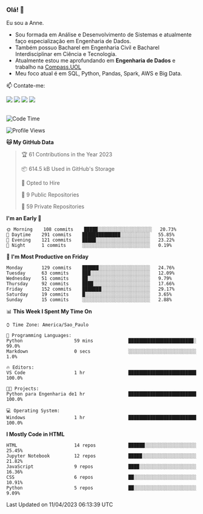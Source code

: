 ### Olá! 👋
Eu sou a Anne. 
- Sou formada em Análise e Desenvolvimento de Sistemas e atualmente faço especialização em Engenharia de Dados.
- Também possuo Bacharel em Engenharia Civil e Bacharel Interdisciplinar em Ciência e Tecnologia.
- Atualmente estou me aprofundando em **Engenharia de Dados** e trabalho na [Compass.UOL](https://compass.uol/pt/home/) 
- Meu foco atual é em SQL, Python, Pandas, Spark, AWS e Big Data.

📫 Contate-me: 

<div>
<a href="https://www.instagram.com/annekarolinefc/" target="_blank"><img src="https://img.shields.io/badge/-Instagram-%23E4405F?style=for-the-badge&logo=instagram&logoColor=white" target="_blank"></a> 
<a href = "mailto:annekarolinefc@gmail.com"><img src="https://img.shields.io/badge/-Gmail-%23333?style=for-the-badge&logo=gmail&logoColor=white" target="_blank"></a>
<a href="https://www.linkedin.com/in/devannekarolinefc/" target="_blank"><img src="https://img.shields.io/badge/-LinkedIn-%230077B5?style=for-the-badge&logo=linkedin&logoColor=white" target="_blank"></a> 
<a href="https://api.whatsapp.com/send?phone=5533991375118&text=Ol%C3%A1%20Anne!%20" target="_blank"><img src="https://img.shields.io/badge/WhatsApp-25D366?style=for-the-badge&logo=whatsapp&logoColor=white" target="_blank"></a>
</div>

  
<!--
  <img align="center" alt="Anne-An" height="30" width="40" src="https://github.com/devicons/devicon/blob/master/icons/angularjs/angularjs-original.svg">
-->

</br>

<!--START_SECTION:waka-->
![Code Time](http://img.shields.io/badge/Code%20Time-144%20hrs%2054%20mins-blue)

![Profile Views](http://img.shields.io/badge/Profile%20Views-2-blue)

**🐱 My GitHub Data** 

> 🏆 61 Contributions in the Year 2023
 > 
> 📦 614.5 kB Used in GitHub's Storage 
 > 
> 💼 Opted to Hire
 > 
> 📜 9 Public Repositories 
 > 
> 🔑 59 Private Repositories  
 > 
**I'm an Early 🐤** 

```text
🌞 Morning    108 commits    █████░░░░░░░░░░░░░░░░░░░░   20.73% 
🌇 Daytime    291 commits    ██████████████░░░░░░░░░░░   55.85% 
🌃 Evening    121 commits    █████░░░░░░░░░░░░░░░░░░░░   23.22% 
🌙 Night      1 commits      ░░░░░░░░░░░░░░░░░░░░░░░░░   0.19%

```
📅 **I'm Most Productive on Friday** 

```text
Monday       129 commits    ██████░░░░░░░░░░░░░░░░░░░   24.76% 
Tuesday      63 commits     ███░░░░░░░░░░░░░░░░░░░░░░   12.09% 
Wednesday    51 commits     ██░░░░░░░░░░░░░░░░░░░░░░░   9.79% 
Thursday     92 commits     ████░░░░░░░░░░░░░░░░░░░░░   17.66% 
Friday       152 commits    ███████░░░░░░░░░░░░░░░░░░   29.17% 
Saturday     19 commits     █░░░░░░░░░░░░░░░░░░░░░░░░   3.65% 
Sunday       15 commits     ░░░░░░░░░░░░░░░░░░░░░░░░░   2.88%

```


📊 **This Week I Spent My Time On** 

```text
⌚︎ Time Zone: America/Sao_Paulo

💬 Programming Languages: 
Python                   59 mins             ████████████████████████░   99.0% 
Markdown                 0 secs              ░░░░░░░░░░░░░░░░░░░░░░░░░   1.0%

🔥 Editors: 
VS Code                  1 hr                █████████████████████████   100.0%

🐱‍💻 Projects: 
Python para Engenharia de1 hr                █████████████████████████   100.0%

💻 Operating System: 
Windows                  1 hr                █████████████████████████   100.0%

```

**I Mostly Code in HTML** 

```text
HTML                     14 repos            ██████░░░░░░░░░░░░░░░░░░░   25.45% 
Jupyter Notebook         12 repos            █████░░░░░░░░░░░░░░░░░░░░   21.82% 
JavaScript               9 repos             ████░░░░░░░░░░░░░░░░░░░░░   16.36% 
CSS                      6 repos             ██░░░░░░░░░░░░░░░░░░░░░░░   10.91% 
Python                   5 repos             ██░░░░░░░░░░░░░░░░░░░░░░░   9.09%

```



 Last Updated on 11/04/2023 06:13:39 UTC
<!--END_SECTION:waka-->
  
